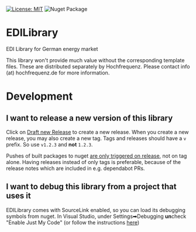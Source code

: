 [![License: MIT](https://img.shields.io/badge/License-MIT-yellow.svg)](LICENSE)
![Nuget Package](https://badgen.net/nuget/v/EdiLibrary.Core)

# EDILibrary
EDI Library for German energy market

This library won't provide much value without the corresponding template files.
These are distributed separately by Hochfrequenz. Please contact info (at) hochfrequenz.de for more information.

# Development

## I want to release a new version of this library
Click on [Draft new Release](https://github.com/Hochfrequenz/EDILibrary/releases/new) to create a new release.
When you create a new release, you may also create a new tag.
Tags and releases should have a `v` prefix. So use `v1.2.3` and **not** `1.2.3`.

Pushes of built packages to nuget [are only triggered on release](.github/workflows/release_nuget.yml), not on tag alone.
Having releases instead of only tags is preferable, because of the release notes which are included in e.g. dependabot PRs.

## I want to debug this library from a project that uses it
EDILibrary comes with SourceLink enabled, so you can load its debugging symbols from nuget.
In Visual Studio, under Settings➡Debugging **un**check "Enable Just My Code" (or follow the instructions [here](https://stackoverflow.com/a/654711/10009545))
